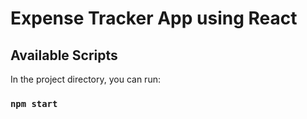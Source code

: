 # Expense Tracker App using React

## Available Scripts

In the project directory, you can run:

### `npm start`
